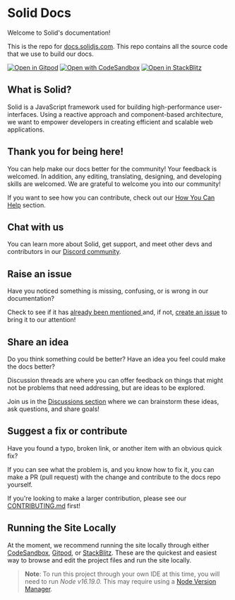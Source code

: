 # Solid Docs

Welcome to Solid's documentation!

This is the repo for [﻿docs.solidjs.com](https://docs.solidjs.com/). This repo
contains all the source code that we use to build our docs.

[![Open in Gitpod](https://gitpod.io/button/open-in-gitpod.svg)](https://gitpod.io/#https://github.com/solidjs/solid-docs-next)
[![Open with CodeSandbox](https://assets.codesandbox.io/github/button-edit-lime.svg)](https://codesandbox.io/p/github/solidjs/solid-docs-next/)
[![Open in StackBlitz](https://developer.stackblitz.com/img/open_in_stackblitz.svg)](https://stackblitz.com/github/solidjs/solid-docs-next)

## What is Solid?

Solid is a JavaScript framework used for building high-performance
user-interfaces. Using a reactive approach and component-based architecture, we
want to empower developers in creating efficient and scalable web applications.

## Thank you for being here!

You can help make our docs better for the community! Your feedback is welcomed.
In addition, any editing, translating, designing, and developing skills are
welcomed. We are grateful to welcome you into our community!

If you want to see how you can contribute, check out our
[﻿How You Can Help](#how-you-can-help) section.

## Chat with us

You can learn more about Solid, get support, and meet other devs and
contributors in our [﻿Discord community](https://discord.com/invite/solidjs).

## Raise an issue

Have you noticed something is missing, confusing, or is wrong in our
documentation?

Check to see if it has
[﻿already been mentioned ](https://github.com/solidjs/solid-docs-next/issues)
and, if not,
[﻿create an issue](https://github.com/solidjs/solid-docs-next/issues/new/choose)
to bring it to our attention!

## Share an idea

Do you think something could be better? Have an idea you feel could make the
docs better?

Discussion threads are where you can offer feedback on things that might not be
problems that need addressing, but are ideas to be explored.

Join us in the
[﻿Discussions section](https://github.com/solidjs/solid-docs-next/discussions/280)
where we can brainstorm these ideas, ask questions, and share goals!

## Suggest a fix or contribute

Have you found a typo, broken link, or another item with an obvious quick fix?

If you can see what the problem is, and you know how to fix it, you can make a
PR (pull request) with the change and contribute to the docs repo yourself.

If you're looking to make a larger contribution, please see our
[﻿CONTRIBUTING.md](https://github.com/solidjs/solid-docs-next/blob/main/CONTRIBUTING.md)
first!

## Running the Site Locally

At the moment, we recommend running the site locally through either
[﻿CodeSandbox](https://codesandbox.io/p/github/solidjs/solid-docs-next/),
[﻿Gitpod](https://gitpod.io/#https://github.com/solidjs/solid-docs-next), or
[﻿StackBlitz](https://stackblitz.com/github/solidjs/solid-docs-next). These are
the quickest and easiest way to browse and edit the project files and run the
site locally.

> **Note**: To run this project through your own IDE at this time, you will need
> to run _Node v16.19.0._ This may require using a
> [﻿Node Version Manager](https://www.digitalocean.com/community/tutorials/nodejs-node-version-manager)﻿.
